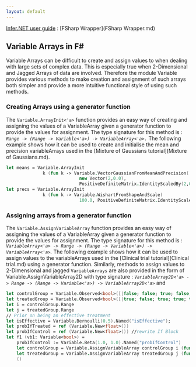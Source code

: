 ```yaml
---
layout: default 
--- 
```

[Infer.NET user guide](index.md) : [FSharp Wrapper](FSharp Wrapper.md) 

## Variable Arrays in F\#

Variable Arrays can be difficult to create and assign values to when dealing with large sets of complex data. This is especially true when 2-Dimensional and Jagged Arrays of data are involved. Therefore the module Variable provides various methods to make creation and assignment of such arrays both simpler and provide a more intuitive functional style of using such methods.

### Creating Arrays using a generator function

The `Variable.ArrayInit<'a>` function provides an easy way of creating and assigning the values of a VariableArray given a generator function to provide the values for assignment. The type signature for this method is : _`Range -> (Range -> Variable<'a>) -> VariableArray<'a>.`_ The following example shows how it can be used to create and initialise the mean and precision variableArrays used in the [Mixture of Gaussians tutorial](Mixture of Gaussians.md).

```fsharp
let means = Variable.ArrayInit  
              k (fun k -> Variable.VectorGaussianFromMeanAndPrecision(  
                            new Vector(2,0.0),  
                            PositiveDefiniteMatrix.IdentityScaledBy(2,0.01)))  
let precs = Variable.ArrayInit  
              k (fun k -> Variable.WishartFromShapeAndScale(  
                            100.0, PositiveDefiniteMatrix.IdentityScaledBy(2,0.01)))
```

### Assigning arrays from a generator function

The `Variable.AssignVariableArray` function provides an easy way of assigning the values of a VariableArray given a generator function to provide the values for assignment. The type signature for this method is : _`VariableArray<'a> -> Range -> (Range -> Variable<'a>) -> VariableArray<'a>`._ The following example shows how it can be used to assign values to the variableArrays used in the [Clinical trial tutorial](Clinical trial.md) using a generator function. Similarly, methods to assign values to 2-Dimensional and jagged `VariableArrays` are also provided in the form of Variable.AssignVariableArray2D with type signature : _`VariableArray2D<'a> -> Range -> (Range -> Variable<'a>) -> VariableArray2D<'a>`_ and

```fsharp
let controlGroup = Variable.Observed<bool>([|false; false; true; false; false|])  
let treatedGroup = Variable.Observed<bool>([|true; false; true; true; true |])  
let i = controlGroup.Range  
let j = treatedGroup.Range  
// Prior on being an effective treatment  
let isEffective = Variable.Bernoulli(0.5).Named("isEffective");  
let probIfTreated = ref (Variable.New<float>())  
let probIfControl = ref (Variable.New<float>()) //rewrite If Block  
let f1 (vb1: Variable<bool>) =  
    probIfControl := Variable.Beta(1.0, 1.0).Named("probIfControl")  
    let controlGroup = Variable.AssignVariableArray controlGroup i (fun i ->Variable.Bernoulli(!probIfControl)) 
    let treatedGroup = Variable.AssignVariableArray treatedGroup j (fun j ->Variable.Bernoulli(!probIfTreated))  
    ()
```
